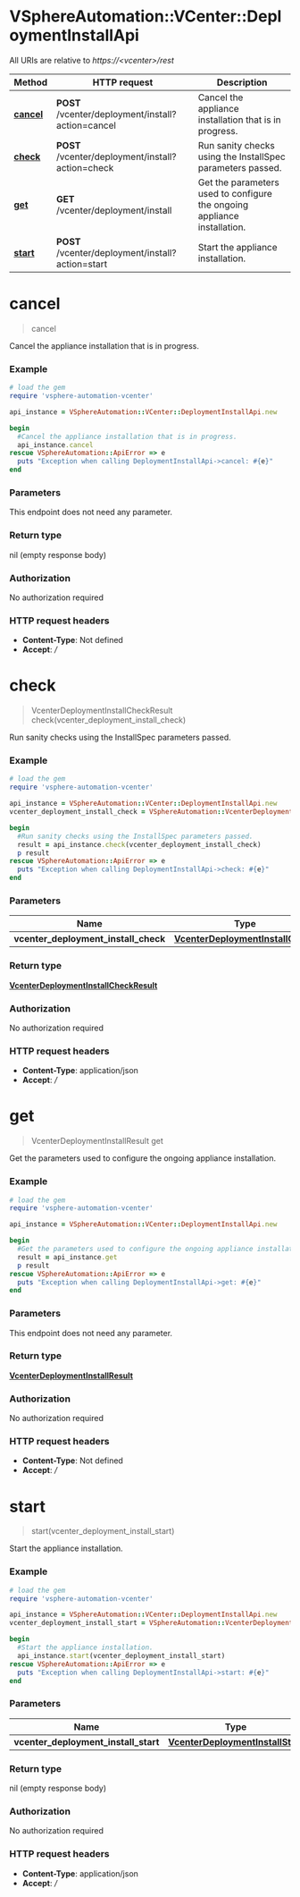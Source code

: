 # VSphereAutomation::VCenter::DeploymentInstallApi

All URIs are relative to *https://&lt;vcenter&gt;/rest*

Method | HTTP request | Description
------------- | ------------- | -------------
[**cancel**](DeploymentInstallApi.md#cancel) | **POST** /vcenter/deployment/install?action&#x3D;cancel | Cancel the appliance installation that is in progress.
[**check**](DeploymentInstallApi.md#check) | **POST** /vcenter/deployment/install?action&#x3D;check | Run sanity checks using the InstallSpec parameters passed.
[**get**](DeploymentInstallApi.md#get) | **GET** /vcenter/deployment/install | Get the parameters used to configure the ongoing appliance installation.
[**start**](DeploymentInstallApi.md#start) | **POST** /vcenter/deployment/install?action&#x3D;start | Start the appliance installation.


# **cancel**
> cancel

Cancel the appliance installation that is in progress.

### Example
```ruby
# load the gem
require 'vsphere-automation-vcenter'

api_instance = VSphereAutomation::VCenter::DeploymentInstallApi.new

begin
  #Cancel the appliance installation that is in progress.
  api_instance.cancel
rescue VSphereAutomation::ApiError => e
  puts "Exception when calling DeploymentInstallApi->cancel: #{e}"
end
```

### Parameters
This endpoint does not need any parameter.

### Return type

nil (empty response body)

### Authorization

No authorization required

### HTTP request headers

 - **Content-Type**: Not defined
 - **Accept**: */*



# **check**
> VcenterDeploymentInstallCheckResult check(vcenter_deployment_install_check)

Run sanity checks using the InstallSpec parameters passed.

### Example
```ruby
# load the gem
require 'vsphere-automation-vcenter'

api_instance = VSphereAutomation::VCenter::DeploymentInstallApi.new
vcenter_deployment_install_check = VSphereAutomation::VcenterDeploymentInstallCheck.new # VcenterDeploymentInstallCheck | 

begin
  #Run sanity checks using the InstallSpec parameters passed.
  result = api_instance.check(vcenter_deployment_install_check)
  p result
rescue VSphereAutomation::ApiError => e
  puts "Exception when calling DeploymentInstallApi->check: #{e}"
end
```

### Parameters

Name | Type | Description  | Notes
------------- | ------------- | ------------- | -------------
 **vcenter_deployment_install_check** | [**VcenterDeploymentInstallCheck**](VcenterDeploymentInstallCheck.md)|  | 

### Return type

[**VcenterDeploymentInstallCheckResult**](VcenterDeploymentInstallCheckResult.md)

### Authorization

No authorization required

### HTTP request headers

 - **Content-Type**: application/json
 - **Accept**: */*



# **get**
> VcenterDeploymentInstallResult get

Get the parameters used to configure the ongoing appliance installation.

### Example
```ruby
# load the gem
require 'vsphere-automation-vcenter'

api_instance = VSphereAutomation::VCenter::DeploymentInstallApi.new

begin
  #Get the parameters used to configure the ongoing appliance installation.
  result = api_instance.get
  p result
rescue VSphereAutomation::ApiError => e
  puts "Exception when calling DeploymentInstallApi->get: #{e}"
end
```

### Parameters
This endpoint does not need any parameter.

### Return type

[**VcenterDeploymentInstallResult**](VcenterDeploymentInstallResult.md)

### Authorization

No authorization required

### HTTP request headers

 - **Content-Type**: Not defined
 - **Accept**: */*



# **start**
> start(vcenter_deployment_install_start)

Start the appliance installation.

### Example
```ruby
# load the gem
require 'vsphere-automation-vcenter'

api_instance = VSphereAutomation::VCenter::DeploymentInstallApi.new
vcenter_deployment_install_start = VSphereAutomation::VcenterDeploymentInstallStart.new # VcenterDeploymentInstallStart | 

begin
  #Start the appliance installation.
  api_instance.start(vcenter_deployment_install_start)
rescue VSphereAutomation::ApiError => e
  puts "Exception when calling DeploymentInstallApi->start: #{e}"
end
```

### Parameters

Name | Type | Description  | Notes
------------- | ------------- | ------------- | -------------
 **vcenter_deployment_install_start** | [**VcenterDeploymentInstallStart**](VcenterDeploymentInstallStart.md)|  | 

### Return type

nil (empty response body)

### Authorization

No authorization required

### HTTP request headers

 - **Content-Type**: application/json
 - **Accept**: */*



